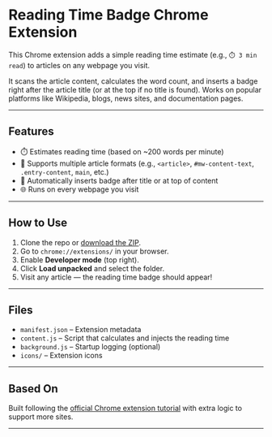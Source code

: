 # Reading Time Badge Chrome Extension

This Chrome extension adds a simple reading time estimate (e.g., `⏱️ 3 min read`) to articles on any webpage you visit.

It scans the article content, calculates the word count, and inserts a badge right after the article title (or at the top if no title is found). Works on popular platforms like Wikipedia, blogs, news sites, and documentation pages.

---

## Features

- ⏱️ Estimates reading time (based on ~200 words per minute)
- 📰 Supports multiple article formats (e.g., `<article>`, `#mw-content-text`, `.entry-content`, `main`, etc.)
- 📌 Automatically inserts badge after title or at top of content
- 🌐 Runs on every webpage you visit

---

## How to Use

1. Clone the repo or [download the ZIP](https://github.com/YOUR_USERNAME/reading-time-badge-chrome-extension).
2. Go to `chrome://extensions/` in your browser.
3. Enable **Developer mode** (top right).
4. Click **Load unpacked** and select the folder.
5. Visit any article — the reading time badge should appear!

---

## Files

- `manifest.json` – Extension metadata
- `content.js` – Script that calculates and injects the reading time
- `background.js` – Startup logging (optional)
- `icons/` – Extension icons

---

## Based On

Built following the [official Chrome extension tutorial](https://developer.chrome.com/docs/extensions/get-started/tutorial/scripts-on-every-tab) with extra logic to support more sites.

---
